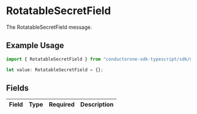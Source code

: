 # RotatableSecretField

The RotatableSecretField message.

## Example Usage

```typescript
import { RotatableSecretField } from "conductorone-sdk-typescript/sdk/models/shared";

let value: RotatableSecretField = {};
```

## Fields

| Field       | Type        | Required    | Description |
| ----------- | ----------- | ----------- | ----------- |